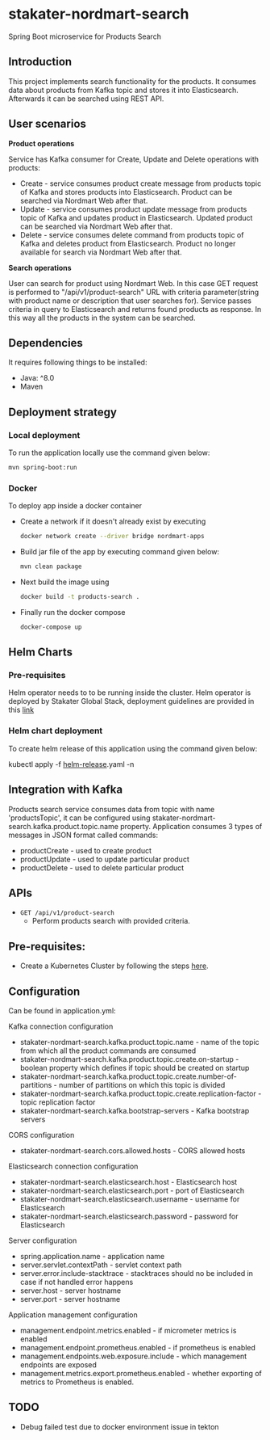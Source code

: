 # stakater-nordmart-search
Spring Boot microservice for Products Search

## Introduction
This project implements search functionality for the products. It consumes data about products from Kafka topic 
and stores it into Elasticsearch. Afterwards it can be searched using REST API.

## User scenarios

**Product operations**

Service has Kafka consumer for Create, Update and Delete operations with products:
* Create - service consumes product create message from products topic of Kafka and stores products into Elasticsearch.
 Product can be searched via Nordmart Web after that.
* Update - service consumes product update message from products topic of Kafka and updates product in Elasticsearch. 
Updated product can be searched via Nordmart Web after that.
* Delete - service consumes delete command from products topic of Kafka and deletes product from 
 Elasticsearch. Product no longer available for search via Nordmart Web after that.   

**Search operations**

User can search for product using Nordmart Web. In this case GET request is performed to "/api/v1/product-search" URL
with criteria parameter(string with product name or description that user searches for). Service passes criteria in
query to Elasticsearch and returns found products as response. In this way all the products in the system can
 be searched.

## Dependencies

It requires following things to be installed:

* Java: ^8.0
* Maven

## Deployment strategy

### Local deployment

To run the application locally use the command given below:

```bash
mvn spring-boot:run
```

### Docker

To deploy app inside a docker container

* Create a network if it doesn't already exist by executing

  ```bash
  docker network create --driver bridge nordmart-apps
  ```

* Build jar file of the app by executing command given below:

  ```bash
  mvn clean package
  ```

* Next build the image using

  ```bash
  docker build -t products-search .
  ```

* Finally run the docker compose

  ```bash
  docker-compose up
  ```

## Helm Charts

### Pre-requisites

Helm operator needs to to be running inside the cluster. Helm operator is deployed by Stakater Global Stack, deployment guidelines are provided in this [link](https://playbook.stakater.com/content/processes/bootstrapping/deploying-stack-on-azure.html)

### Helm chart deployment

To create helm release of this application using the command given below:

kubectl apply -f [helm-release](https://github.com/stakater-lab/nordmart-dev-apps/blob/master/releases/products-search-helm-release.yaml).yaml -n <namespace-name>

## Integration with Kafka

Products search service consumes data from topic with name 'productsTopic', it can be configured using 
stakater-nordmart-search.kafka.product.topic.name property. Application consumes 3 types of messages in JSON
format called commands:

- productCreate - used to create product
- productUpdate - used to update particular product
- productDelete - used to delete particular product

## APIs

- `GET /api/v1/product-search`
    - Perform products search with provided criteria.
    
## Pre-requisites:

* Create a Kubernetes Cluster by following the steps [here](https://github.com/stakater-lab/nordmart-dev-tools).

## Configuration

Can be found in application.yml:

 Kafka connection configuration
 
- stakater-nordmart-search.kafka.product.topic.name - name of the topic from which all the product commands are consumed
- stakater-nordmart-search.kafka.product.topic.create.on-startup - boolean property which defines if topic should be 
created on startup
- stakater-nordmart-search.kafka.product.topic.create.number-of-partitions - number of partitions on which this topic is
divided
- stakater-nordmart-search.kafka.product.topic.create.replication-factor - topic replication factor
- stakater-nordmart-search.kafka.bootstrap-servers - Kafka bootstrap servers

CORS configuration

- stakater-nordmart-search.cors.allowed.hosts - CORS allowed hosts

 Elasticsearch connection configuration

- stakater-nordmart-search.elasticsearch.host - Elasticsearch host
- stakater-nordmart-search.elasticsearch.port - port of Elasticsearch
- stakater-nordmart-search.elasticsearch.username - username for Elasticsearch
- stakater-nordmart-search.elasticsearch.password - password for Elasticsearch

 Server configuration

- spring.application.name - application name
- server.servlet.contextPath - servlet context path
- server.error.include-stacktrace - stacktraces should no be included in case if not handled error happens
- server.host - server hostname
- server.port - server hostname

 Application management configuration

- management.endpoint.metrics.enabled - if micrometer metrics is enabled
- management.endpoint.prometheus.enabled - if prometheus is enabled
- management.endpoints.web.exposure.include - which management endpoints are exposed
- management.metrics.export.prometheus.enabled - whether exporting of metrics to Prometheus is enabled. 

## TODO

- Debug failed test due to docker environment issue in tekton
  
